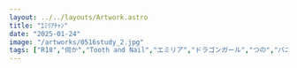 ```yaml
---
layout: ../../layouts/Artwork.astro
title: "ｴﾐﾘｱﾁｬﾝ"
date: "2025-01-24"
image: "/artworks/0516study_2.jpg"
tags: ["R18","伺か","Tooth and Nail","エミリア","ドラゴンガール","つの","バニーガール","かんたん絵"]
---
```


